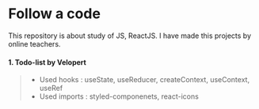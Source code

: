 # Follow a code

This repository is about study of JS, ReactJS.
I have made this projects by online teachers.

#### 1. Todo-list by Velopert

> - Used hooks : useState, useReducer, createContext, useContext, useRef
> - Used imports : styled-componenets, react-icons
